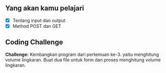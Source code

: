## Yang akan kamu pelajari
- [x] Tentang input dan output
- [X] Method POST dan GET 

## Coding Challenge
**Challenge:** Kembangkan program dari pertemuan ke-3. yaitu menghitung volume lingkaran. Buat dua file untuk form dan proses menghitung volume lingkaran.